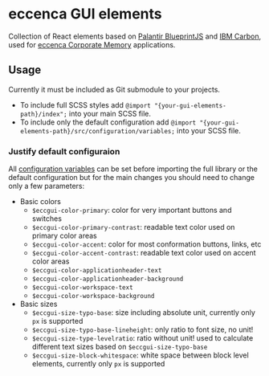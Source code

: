 # eccenca GUI elements

Collection of React elements based on [Palantir BlueprintJS](https://blueprintjs.com/) and [IBM Carbon](https://www.carbondesignsystem.com/), used for [eccenca Corporate Memory](https://eccenca.com/products/enterprise-knowledge-graph-platform-corporate-memory) applications.

## Usage

Currently it must be included as Git submodule to your projects.

* To include full SCSS styles add `@import "{your-gui-elements-path}/index";` into your main SCSS file.
* To include only the default configuration add `@import "{your-gui-elements-path}/src/configuration/variables;` into your SCSS file.

### Justify default configuraion

All [configuration variables](https://github.com/eccenca/gui-elements/blob/develop/src/configuration/_variables.scss) can be set before importing the full library or the default configuration but for the main changes you should need to change only a few parameters:

* Basic colors
    * `$eccgui-color-primary`: color for very important buttons and switches
    * `$eccgui-color-primary-contrast`: readable text color used on primary color areas
    * `$eccgui-color-accent`: color for most conformation buttons, links, etc
    * `$eccgui-color-accent-contrast`: readable text color used on accent color areas
    * `$eccgui-color-applicationheader-text`
    * `$eccgui-color-applicationheader-background`
    * `$eccgui-color-workspace-text`
    * `$eccgui-color-workspace-background`
* Basic sizes
    * `$eccgui-size-typo-base`: size including absolute unit, currently only `px` is supported
    * `$eccgui-size-typo-base-lineheight`: only ratio to font size, no unit!
    * `$eccgui-size-type-levelratio`: ratio without unit! used to calculate different text sizes based on `$eccgui-size-typo-base`
    * `$eccgui-size-block-whitespace`: white space between block level elements, currently only `px` is supported
